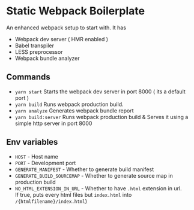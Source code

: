 # Static Webpack Boilerplate
An enhanced webpack setup to start with. It has
- Webpack dev server ( HMR enabled )
- Babel transpiler
- LESS preprocessor
- Webpack bundle analyzer

## Commands
- `yarn start` Starts the webpack dev server in port 8000 ( its a default port )
- `yarn build` Runs webpack production build.
- `yarn analyze` Generates webpack bundle report
- `yarn build:server` Runs webpack production build & Serves it using a simple http server in port 8000

## Env variables
- `HOST` - Host name
- `PORT` - Development port
- `GENERATE_MANIFEST` - Whether to generate build manifest
- `GENERATE_BUILD_SOURCEMAP` - Whether to generate source map in production build
- `NO_HTML_EXTENSION_IN_URL` - Whether to have `.html` extension in url.\
If true, puts every html files but `index.html` into `/{htmlfilename}/index.html`)